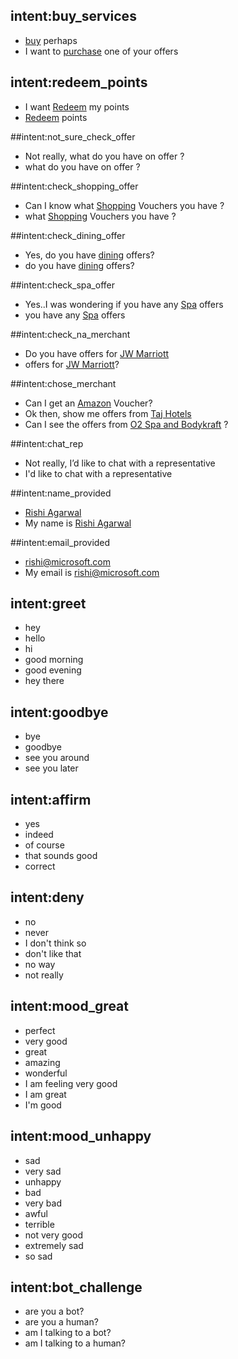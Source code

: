 
## intent:buy_services
- [buy](service_type) perhaps
- I want to [purchase](service_type) one of your offers

## intent:redeem_points
- I want [Redeem](service_type) my points 
- [Redeem](service_type)  points 


##intent:not_sure_check_offer
- Not really, what do you have on offer ?
- what do you have on offer ?

##intent:check_shopping_offer
- Can I know what [Shopping](service_category) Vouchers you have ?
- what [Shopping](service_category) Vouchers you have ?

##intent:check_dining_offer
- Yes, do you have [dining](service_category) offers?
- do you have [dining](service_category) offers?

##intent:check_spa_offer
- Yes..I was wondering if you have any [Spa](service_category) offers
- you have any [Spa](service_category) offers

##intent:check_na_merchant
- Do you have offers for [JW Marriott](merchant)
- offers for [JW Marriott](merchant)?

##intent:chose_merchant
- Can I get an [Amazon](merchant) Voucher?
- Ok then, show me offers from [Taj Hotels](merchant)
- Can I see the offers from [O2 Spa and Bodykraft](merchant) ?

##intent:chat_rep
- Not really, I’d like to chat with a representative
- I'd like to chat with a representative

##intent:name_provided
- [Rishi Agarwal](user_name)
- My name is [Rishi Agarwal](user_name)

##intent:email_provided
- [rishi@microsoft.com](user_email)
- My email is [rishi@microsoft.com](user_email)

## intent:greet
- hey
- hello
- hi
- good morning
- good evening
- hey there

## intent:goodbye
- bye
- goodbye
- see you around
- see you later


## intent:affirm
- yes
- indeed
- of course
- that sounds good
- correct

## intent:deny
- no
- never
- I don't think so
- don't like that
- no way
- not really

## intent:mood_great
- perfect
- very good
- great
- amazing
- wonderful
- I am feeling very good
- I am great
- I'm good

## intent:mood_unhappy
- sad
- very sad
- unhappy
- bad
- very bad
- awful
- terrible
- not very good
- extremely sad
- so sad

## intent:bot_challenge
- are you a bot?
- are you a human?
- am I talking to a bot?
- am I talking to a human?
